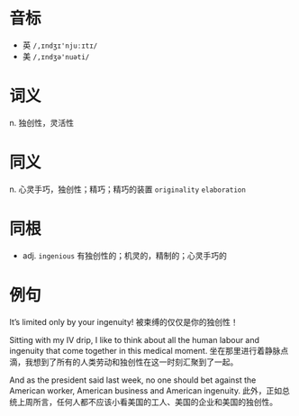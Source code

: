 # 音标

- 英 `/,ɪndʒɪ'njuːɪtɪ/`
- 美 `/,ɪndʒə'nuəti/`

# 词义

n. 独创性，灵活性


# 同义

n. 心灵手巧，独创性；精巧；精巧的装置
`originality` `elaboration`

# 同根

- adj. `ingenious` 有独创性的；机灵的，精制的；心灵手巧的

# 例句

It’s limited only by your ingenuity!
被束缚的仅仅是你的独创性！

Sitting with my IV drip, I like to think about all the human labour and ingenuity that come together in this medical moment.
坐在那里进行着静脉点滴，我想到了所有的人类劳动和独创性在这一时刻汇聚到了一起。

And as the president said last week, no one should bet against the American worker, American business and American ingenuity.
此外，正如总统上周所言，任何人都不应该小看美国的工人、美国的企业和美国的独创性。



